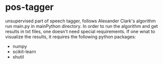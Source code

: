 # pos-tagger
unsupervised part of speech tagger, follows Alexander Clark's algorithm
run main.py in mainPython directory.
In order to run the algorithm and get results in txt files, one doesn't need special requirements.
If one wnat to visualize the results, it requires the following python packages:
  - numpy
  - scikit-learn
  - shutil
  

